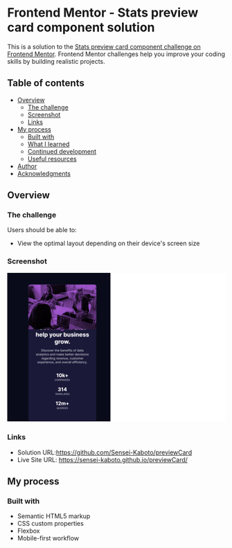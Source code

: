 # Frontend Mentor - Stats preview card component solution

This is a solution to the [Stats preview card component challenge on Frontend Mentor](https://www.frontendmentor.io/challenges/stats-preview-card-component-8JqbgoU62). Frontend Mentor challenges help you improve your coding skills by building realistic projects.

## Table of contents

- [Overview](#overview)
  - [The challenge](#the-challenge)
  - [Screenshot](#screenshot)
  - [Links](#links)
- [My process](#my-process)
  - [Built with](#built-with)
  - [What I learned](#what-i-learned)
  - [Continued development](#continued-development)
  - [Useful resources](#useful-resources)
- [Author](#author)
- [Acknowledgments](#acknowledgments)

## Overview

### The challenge

Users should be able to:

- View the optimal layout depending on their device's screen size

### Screenshot

![1693944826561](image/README/1693944826561.png)

### Links

- Solution URL:https://github.com/Sensei-Kaboto/previewCard
- Live Site URL: https://sensei-kaboto.github.io/previewCard/

## My process

### Built with

- Semantic HTML5 markup
- CSS custom properties
- Flexbox
- Mobile-first workflow
